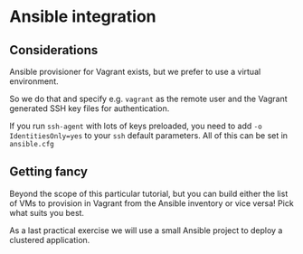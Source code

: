 # Ansible integration

## Considerations

Ansible provisioner for Vagrant exists, but we prefer to use a virtual environment.

So we do that and specify e.g. `vagrant` as the remote user and the Vagrant generated
SSH key files for authentication.

If you run `ssh-agent` with lots of keys preloaded, you need to add `-o IdentitiesOnly=yes`
to your `ssh` default parameters. All of this can be set in `ansible.cfg`

## Getting fancy

Beyond the scope of this particular tutorial, but you can build either the list of
VMs to provision in Vagrant from the Ansible inventory or vice versa! Pick what
suits you best.

As a last practical exercise we will use a small Ansible project to deploy a clustered
application.

